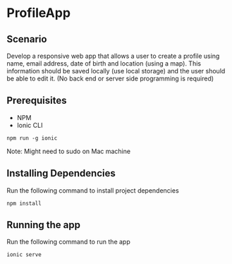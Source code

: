 # ProfileApp

## Scenario 
Develop a responsive web app that allows a user to create a profile using name, email address, date of birth and location (using a map). 
This information should be saved locally (use local storage) and the user should be able to edit it. 
(No back end or server side programming is required)

## Prerequisites
- NPM
- Ionic CLI
```
npm run -g ionic
```
Note: Might need to sudo on Mac machine

## Installing Dependencies
Run the following command to install project dependencies
```
npm install
```

## Running the app
Run the following command to run the app
```
ionic serve
```

